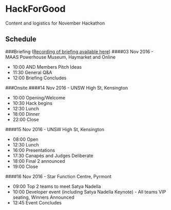 # HackForGood
Content and logistics for November Hackathon

## Schedule
###Briefing ([Recording of briefing available here](https://aka.ms/h4gbrief))
####03 Nov 2016 - MAAS Powerhouse Museum, Haymarket and Online
- 10:00 AND Members Pitch Ideas
- 11:30 General Q&A
- 12:00 Briefing Concludes
 
###Onsite
####14 Nov 2016 - UNSW High St, Kensington
- 10:00 Opening/Welcome
- 10:30 Hack begins
- 12:30 Lunch
- 18:00 Dinner
- 22:00 Close 

####15 Nov 2016 - UNSW High St, Kensington
- 08:00 Open
- 12:30 Lunch
- 16:00 Presentations
- 17:30 Canapés and Judges Deliberate
- 18:00 Final 2 announced
- 19:00 Close

####16 Nov 2016 - Star Function Centre, Pyrmont
- 09:00 Top 2 teams to meet Satya Nadella
- 10:00 Developer event (including Satya Nadella Keynote) - All teams VIP seating, Winners Announced
- 12:45 Event Concludes

